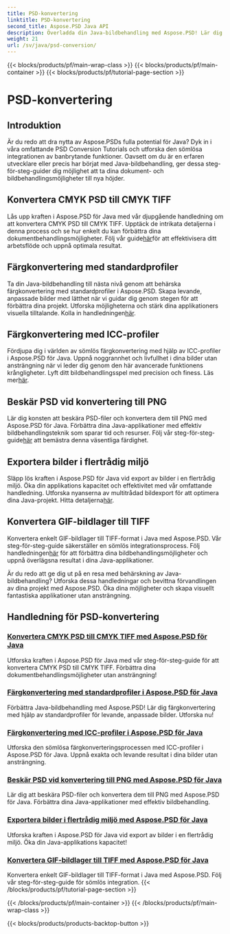 ```yaml
---
title: PSD-konvertering
linktitle: PSD-konvertering
second_title: Aspose.PSD Java API
description: Överladda din Java-bildbehandling med Aspose.PSD! Lär dig att konvertera CMYK PSD till CMYK TIFF, behärska färgkonvertering, beskära PSD-filer och mer.
weight: 21
url: /sv/java/psd-conversion/
---
```


{{< blocks/products/pf/main-wrap-class >}}
{{< blocks/products/pf/main-container >}}
{{< blocks/products/pf/tutorial-page-section >}}

# PSD-konvertering

## Introduktion

Är du redo att dra nytta av Aspose.PSDs fulla potential för Java? Dyk in i våra omfattande PSD Conversion Tutorials och utforska den sömlösa integrationen av banbrytande funktioner. Oavsett om du är en erfaren utvecklare eller precis har börjat med Java-bildbehandling, ger dessa steg-för-steg-guider dig möjlighet att ta dina dokument- och bildbehandlingsmöjligheter till nya höjder.

## Konvertera CMYK PSD till CMYK TIFF
 Lås upp kraften i Aspose.PSD för Java med vår djupgående handledning om att konvertera CMYK PSD till CMYK TIFF. Upptäck de intrikata detaljerna i denna process och se hur enkelt du kan förbättra dina dokumentbehandlingsmöjligheter. Följ vår guide[här](./cmyk-psd-to-cmyk-tiff/)för att effektivisera ditt arbetsflöde och uppnå optimala resultat.

## Färgkonvertering med standardprofiler
 Ta din Java-bildbehandling till nästa nivå genom att behärska färgkonvertering med standardprofiler i Aspose.PSD. Skapa levande, anpassade bilder med lätthet när vi guidar dig genom stegen för att förbättra dina projekt. Utforska möjligheterna och stärk dina applikationers visuella tilltalande. Kolla in handledningen[här](./color-conversion-default-profiles/).

## Färgkonvertering med ICC-profiler
 Fördjupa dig i världen av sömlös färgkonvertering med hjälp av ICC-profiler i Aspose.PSD för Java. Uppnå noggrannhet och livfullhet i dina bilder utan ansträngning när vi leder dig genom den här avancerade funktionens krångligheter. Lyft ditt bildbehandlingsspel med precision och finess. Läs mer[här](./color-conversion-icc-profiles/).

## Beskär PSD vid konvertering till PNG
Lär dig konsten att beskära PSD-filer och konvertera dem till PNG med Aspose.PSD för Java. Förbättra dina Java-applikationer med effektiv bildbehandlingsteknik som sparar tid och resurser. Följ vår steg-för-steg-guide[här](./cropping-psd-converting-png/) att bemästra denna väsentliga färdighet.

## Exportera bilder i flertrådig miljö
 Släpp lös kraften i Aspose.PSD för Java vid export av bilder i en flertrådig miljö. Öka din applikations kapacitet och effektivitet med vår omfattande handledning. Utforska nyanserna av multitrådad bildexport för att optimera dina Java-projekt. Hitta detaljerna[här](./export-images-multi-thread/).

## Konvertera GIF-bildlager till TIFF
 Konvertera enkelt GIF-bildlager till TIFF-format i Java med Aspose.PSD. Vår steg-för-steg-guide säkerställer en sömlös integrationsprocess. Följ handledningen[här](./gif-image-layers-to-tiff/) för att förbättra dina bildbehandlingsmöjligheter och uppnå överlägsna resultat i dina Java-applikationer.

Är du redo att ge dig ut på en resa med behärskning av Java-bildbehandling? Utforska dessa handledningar och bevittna förvandlingen av dina projekt med Aspose.PSD. Öka dina möjligheter och skapa visuellt fantastiska applikationer utan ansträngning. 
## Handledning för PSD-konvertering
### [Konvertera CMYK PSD till CMYK TIFF med Aspose.PSD för Java](./cmyk-psd-to-cmyk-tiff/)
Utforska kraften i Aspose.PSD för Java med vår steg-för-steg-guide för att konvertera CMYK PSD till CMYK TIFF. Förbättra dina dokumentbehandlingsmöjligheter utan ansträngning!
### [Färgkonvertering med standardprofiler i Aspose.PSD för Java](./color-conversion-default-profiles/)
Förbättra Java-bildbehandling med Aspose.PSD! Lär dig färgkonvertering med hjälp av standardprofiler för levande, anpassade bilder. Utforska nu!
### [Färgkonvertering med ICC-profiler i Aspose.PSD för Java](./color-conversion-icc-profiles/)
Utforska den sömlösa färgkonverteringsprocessen med ICC-profiler i Aspose.PSD för Java. Uppnå exakta och levande resultat i dina bilder utan ansträngning.
### [Beskär PSD vid konvertering till PNG med Aspose.PSD för Java](./cropping-psd-converting-png/)
Lär dig att beskära PSD-filer och konvertera dem till PNG med Aspose.PSD för Java. Förbättra dina Java-applikationer med effektiv bildbehandling.
### [Exportera bilder i flertrådig miljö med Aspose.PSD för Java](./export-images-multi-thread/)
Utforska kraften i Aspose.PSD för Java vid export av bilder i en flertrådig miljö. Öka din Java-applikations kapacitet!
### [Konvertera GIF-bildlager till TIFF med Aspose.PSD för Java](./gif-image-layers-to-tiff/)
Konvertera enkelt GIF-bildlager till TIFF-format i Java med Aspose.PSD. Följ vår steg-för-steg-guide för sömlös integration.
{{< /blocks/products/pf/tutorial-page-section >}}

{{< /blocks/products/pf/main-container >}}
{{< /blocks/products/pf/main-wrap-class >}}

{{< blocks/products/products-backtop-button >}}
